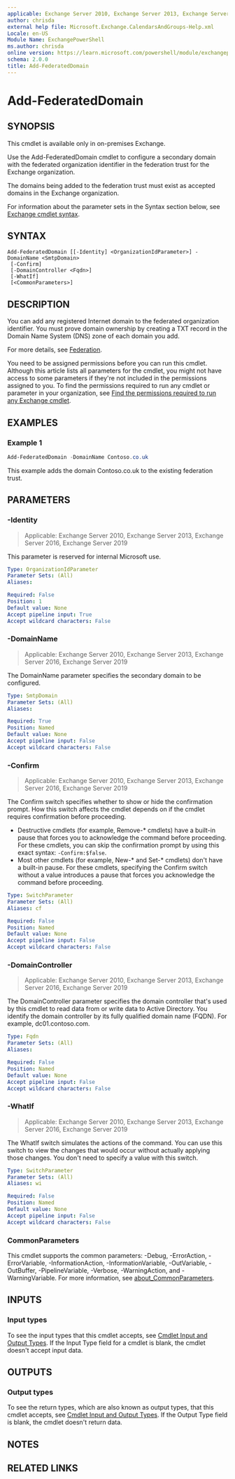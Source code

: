 ```yaml
---
applicable: Exchange Server 2010, Exchange Server 2013, Exchange Server 2016, Exchange Server 2019
author: chrisda
external help file: Microsoft.Exchange.CalendarsAndGroups-Help.xml
Locale: en-US
Module Name: ExchangePowerShell
ms.author: chrisda
online version: https://learn.microsoft.com/powershell/module/exchangepowershell/add-federateddomain
schema: 2.0.0
title: Add-FederatedDomain
---
```


# Add-FederatedDomain

## SYNOPSIS
This cmdlet is available only in on-premises Exchange.

Use the Add-FederatedDomain cmdlet to configure a secondary domain with the federated organization identifier in the federation trust for the Exchange organization.

The domains being added to the federation trust must exist as accepted domains in the Exchange organization.

For information about the parameter sets in the Syntax section below, see [Exchange cmdlet syntax](https://learn.microsoft.com/powershell/exchange/exchange-cmdlet-syntax).

## SYNTAX

```
Add-FederatedDomain [[-Identity] <OrganizationIdParameter>] -DomainName <SmtpDomain>
 [-Confirm]
 [-DomainController <Fqdn>]
 [-WhatIf]
 [<CommonParameters>]
```

## DESCRIPTION
You can add any registered Internet domain to the federated organization identifier. You must prove domain ownership by creating a TXT record in the Domain Name System (DNS) zone of each domain you add.

For more details, see [Federation](https://learn.microsoft.com/exchange/federation-exchange-2013-help).

You need to be assigned permissions before you can run this cmdlet. Although this article lists all parameters for the cmdlet, you might not have access to some parameters if they're not included in the permissions assigned to you. To find the permissions required to run any cmdlet or parameter in your organization, see [Find the permissions required to run any Exchange cmdlet](https://learn.microsoft.com/powershell/exchange/find-exchange-cmdlet-permissions).

## EXAMPLES

### Example 1
```powershell
Add-FederatedDomain -DomainName Contoso.co.uk
```

This example adds the domain Contoso.co.uk to the existing federation trust.

## PARAMETERS

### -Identity

> Applicable: Exchange Server 2010, Exchange Server 2013, Exchange Server 2016, Exchange Server 2019

This parameter is reserved for internal Microsoft use.

```yaml
Type: OrganizationIdParameter
Parameter Sets: (All)
Aliases:

Required: False
Position: 1
Default value: None
Accept pipeline input: True
Accept wildcard characters: False
```

### -DomainName

> Applicable: Exchange Server 2010, Exchange Server 2013, Exchange Server 2016, Exchange Server 2019

The DomainName parameter specifies the secondary domain to be configured.

```yaml
Type: SmtpDomain
Parameter Sets: (All)
Aliases:

Required: True
Position: Named
Default value: None
Accept pipeline input: False
Accept wildcard characters: False
```

### -Confirm

> Applicable: Exchange Server 2010, Exchange Server 2013, Exchange Server 2016, Exchange Server 2019

The Confirm switch specifies whether to show or hide the confirmation prompt. How this switch affects the cmdlet depends on if the cmdlet requires confirmation before proceeding.

- Destructive cmdlets (for example, Remove-\* cmdlets) have a built-in pause that forces you to acknowledge the command before proceeding. For these cmdlets, you can skip the confirmation prompt by using this exact syntax: `-Confirm:$false`.
- Most other cmdlets (for example, New-\* and Set-\* cmdlets) don't have a built-in pause. For these cmdlets, specifying the Confirm switch without a value introduces a pause that forces you acknowledge the command before proceeding.

```yaml
Type: SwitchParameter
Parameter Sets: (All)
Aliases: cf

Required: False
Position: Named
Default value: None
Accept pipeline input: False
Accept wildcard characters: False
```

### -DomainController

> Applicable: Exchange Server 2010, Exchange Server 2013, Exchange Server 2016, Exchange Server 2019

The DomainController parameter specifies the domain controller that's used by this cmdlet to read data from or write data to Active Directory. You identify the domain controller by its fully qualified domain name (FQDN). For example, dc01.contoso.com.

```yaml
Type: Fqdn
Parameter Sets: (All)
Aliases:

Required: False
Position: Named
Default value: None
Accept pipeline input: False
Accept wildcard characters: False
```

### -WhatIf

> Applicable: Exchange Server 2010, Exchange Server 2013, Exchange Server 2016, Exchange Server 2019

The WhatIf switch simulates the actions of the command. You can use this switch to view the changes that would occur without actually applying those changes. You don't need to specify a value with this switch.

```yaml
Type: SwitchParameter
Parameter Sets: (All)
Aliases: wi

Required: False
Position: Named
Default value: None
Accept pipeline input: False
Accept wildcard characters: False
```

### CommonParameters
This cmdlet supports the common parameters: -Debug, -ErrorAction, -ErrorVariable, -InformationAction, -InformationVariable, -OutVariable, -OutBuffer, -PipelineVariable, -Verbose, -WarningAction, and -WarningVariable. For more information, see [about_CommonParameters](https://go.microsoft.com/fwlink/p/?LinkID=113216).

## INPUTS

### Input types
To see the input types that this cmdlet accepts, see [Cmdlet Input and Output Types](https://go.microsoft.com/fwlink/p/?LinkId=616387). If the Input Type field for a cmdlet is blank, the cmdlet doesn't accept input data.

## OUTPUTS

### Output types
To see the return types, which are also known as output types, that this cmdlet accepts, see [Cmdlet Input and Output Types](https://go.microsoft.com/fwlink/p/?LinkId=616387). If the Output Type field is blank, the cmdlet doesn't return data.

## NOTES

## RELATED LINKS
